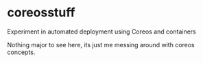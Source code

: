 # coreosstuff
Experiment in automated deployment using Coreos and containers

Nothing major to see here, its just me messing around with coreos concepts.
